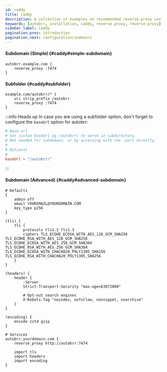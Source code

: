 ```yaml
---
id: caddy
title: Caddy
description: A collection of examples on recommended reverse-proxy configurations for Caddy.
keywords: [autobrr, installation, caddy, reverse proxy, reverse-proxy]
sidebar_label: Caddy
pagination_prev: introduction
pagination_next: configuration/indexers
---
```

#### Subdomain (Simple) {#caddy#simple-subdomain}

```nginx title="Caddyfile"
autobrr.example.com {
    reverse_proxy :7474
}
```

#### Subfolder {#caddy#subfolder}

```nginx title="Caddyfile"
example.com/autobrr/* {
    uri strip_prefix /autobrr
    reverse_proxy :7474
}
```


:::info Heads up
In case you are using a subfolder option, don't forget to configure the `baseUrl` option for autobrr:

```toml title="config.toml"
# Base url
# Set custom baseUrl eg /autobrr/ to serve in subdirectory.
# Not needed for subdomain, or by accessing with the :port directly.
#
# Optional
#
baseUrl = "/autobrr/"
```
:::


#### Subdomain (Advanced) {#caddy#advanced-subdomain}

```nginx title="Caddyfile"
# Defaults
{
    admin off
    email YOUREMAIL@YOURDOMAIN.COM
    key_type p256
}

(tls) {
    tls {
        protocols tls1.2 tls1.3
        ciphers TLS_ECDHE_ECDSA_WITH_AES_128_GCM_SHA256 TLS_ECDHE_RSA_WITH_AES_128_GCM_SHA256 TLS_ECDHE_ECDSA_WITH_AES_256_GCM_SHA384 TLS_ECDHE_RSA_WITH_AES_256_GCM_SHA384 TLS_ECDHE_ECDSA_WITH_CHACHA20_POLY1305_SHA256 TLS_ECDHE_RSA_WITH_CHACHA20_POLY1305_SHA256
    }
}

(headers) {
    header {
        -Server
        Strict-Transport-Security "max-age=63072000"

        # Opt-out search engines
        X-Robots-Tag "noindex, nofollow, nosnippet, noarchive"
    }
}

(encoding) {
    encode zstd gzip
}

# Services
autobrr.yourdomain.com {
    reverse_proxy http://autobrr:7474

    import tls
    import headers
    import encoding
}
```
